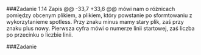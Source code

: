 ###Zadanie 1.14
Zapis @@ -33,7 +33,6 @@ mówi nam o różnicach pomiędzy obcenym plikiem,
a plikiem, który powstanie po sformtowaniu z wykorzytanieme spotless.
Przy znaku minus mamy stary plik, zaś przy znaku plus nowy. Pierwsza cyfra 
mówi o numerze linii startowej, zaś liczba po przecinku o liczbie linii.

###Zadanie 